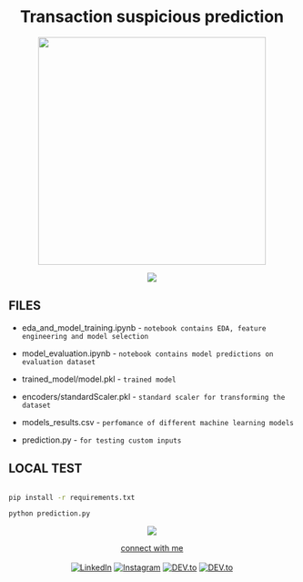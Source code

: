 
<h1 align="center">Transaction suspicious prediction

</h1>

 <p><div align="center">
  <img src="/Images/banner.png" width="400px" /> <!-- line breaker --></div></p>
  
   <p><div align="center">
  <img src="https://user-images.githubusercontent.com/73097560/115834477-dbab4500-a447-11eb-908a-139a6edaec5c.gif" /> <!-- line breaker --></div></p>
<!--- header ---->
  

## FILES
- eda_and_model_training.ipynb - `notebook contains EDA, feature engineering and model selection`

- model_evaluation.ipynb  - `notebook contains model predictions on evaluation dataset`

- trained_model/model.pkl - `trained model`

- encoders/standardScaler.pkl - `standard scaler for transforming the dataset`

- models_results.csv - `perfomance of different machine learning models `

- prediction.py - `for testing custom inputs`

## LOCAL TEST
```bash

pip install -r requirements.txt

python prediction.py
```
  
 <!--- footer --->
 <div align="center">
  <img src="https://user-images.githubusercontent.com/73097560/115834477-dbab4500-a447-11eb-908a-139a6edaec5c.gif" /> <!-- line breaker -->
<p>

 <a href="https://www.linkedin.com/in/adil-rahman-80b17a23a/"  >connect with me</a><br><br>
<a href="https://www.linkedin.com/in/adil-rahman-80b17a23a/" target="_blank"><img src="https://img.shields.io/badge/LinkedIn-0077B5?style=for-the-badge&logo=linkedin&logoColor=white" alt="LinkedIn"></a> <a href="https://www.instagram.com/___i_am_iron_man/?hl=en" target="_blank"><img src="https://img.shields.io/badge/Instagram-E4405F?style=for-the-badge&logo=instagram&logoColor=white" alt="Instagram"></a> <a href="https://twitter.com/bitbyte_1337" target="_blank"><img src="https://img.shields.io/badge/Twitter-1DA1F2?style=for-the-badge&logo=twitter&logoColor=white" alt="DEV.to"></a> <a href="https://medium.com/@adilrahman_1337" target="_blank"><img src="https://img.shields.io/badge/Medium-12100E?style=for-the-badge&logo=medium&logoColor=white" alt="DEV.to"></a>

</p>
</div>

